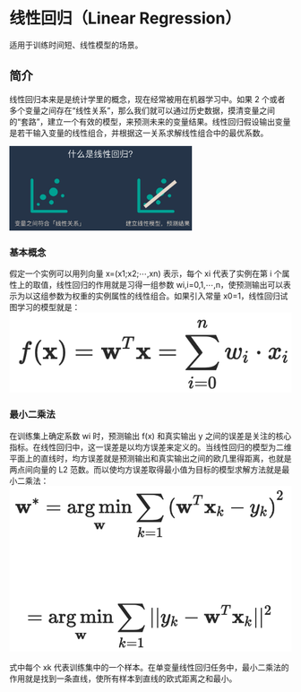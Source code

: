 # 线性回归（Linear Regression）
适用于训练时间短、线性模型的场景。



## 简介

线性回归本来是是统计学里的概念，现在经常被用在机器学习中。如果 2 个或者多个变量之间存在“线性关系”，那么我们就可以通过历史数据，摸清变量之间的“套路”，建立一个有效的模型，来预测未来的变量结果。线性回归假设输出变量是若干输入变量的线性组合，并根据这一关系求解线性组合中的最优系数。

<img src="./figures/image-20200321110227613.png" alt="image-20200321110227613" style="zoom:33%;" />

### 基本概念

假定一个实例可以用列向量 x=(x1;x2;⋯,xn) 表示，每个 xi 代表了实例在第 i 个属性上的取值，线性回归的作用就是习得一组参数 wi,i=0,1,⋯,n，使预测输出可以表示为以这组参数为权重的实例属性的线性组合。如果引入常量 x0=1，线性回归试图学习的模型就是：![image-20200211094249626](../../figures/image-20200211094249626.png)

### 最小二乘法

在训练集上确定系数 wi 时，预测输出 f(x) 和真实输出 y 之间的误差是关注的核心指标。在线性回归中，这一误差是以均方误差来定义的。当线性回归的模型为二维平面上的直线时，均方误差就是预测输出和真实输出之间的欧几里得距离，也就是两点间向量的 L2 范数。而以使均方误差取得最小值为目标的模型求解方法就是最小二乘法：![image-20200211094602386](../../figures/image-20200211094602386.png)

式中每个 xk 代表训练集中的一个样本。在单变量线性回归任务中，最小二乘法的作用就是找到一条直线，使所有样本到直线的欧式距离之和最小。



